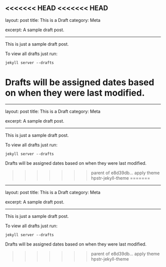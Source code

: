 <<<<<<< HEAD
<<<<<<< HEAD
---
layout: post
title: This is a Draft
category: Meta

excerpt: A sample draft post.

---

This is just a sample draft post.

To view all drafts just run:

    jekyll server --drafts

Drafts will be assigned dates based on when they were last modified.
=======
---
layout: post
title: This is a Draft
category: Meta

excerpt: A sample draft post.

---

This is just a sample draft post.

To view all drafts just run:

    jekyll server --drafts

Drafts will be assigned dates based on when they were last modified.
>>>>>>> parent of e8d39db... apply theme hpstr-jekyll-theme
=======
---
layout: post
title: This is a Draft
category: Meta

excerpt: A sample draft post.

---

This is just a sample draft post.

To view all drafts just run:

    jekyll server --drafts

Drafts will be assigned dates based on when they were last modified.
>>>>>>> parent of e8d39db... apply theme hpstr-jekyll-theme
